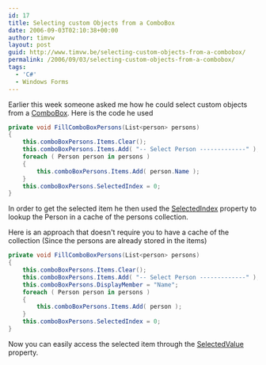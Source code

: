 ```yaml
---
id: 17
title: Selecting custom Objects from a ComboBox
date: 2006-09-03T02:10:38+00:00
author: timvw
layout: post
guid: http://www.timvw.be/selecting-custom-objects-from-a-combobox/
permalink: /2006/09/03/selecting-custom-objects-from-a-combobox/
tags:
  - 'C#'
  - Windows Forms
---
```

Earlier this week someone asked me how he could select custom objects from a [ComboBox](http://msdn2.microsoft.com/en-us/library/system.windows.forms.combobox.aspx). Here is the code he used

```csharp
private void FillComboBoxPersons(List<person> persons) 
{
	this.comboBoxPersons.Items.Clear();
	this.comboBoxPersons.Items.Add( "-- Select Person -------------" );
	foreach ( Person person in persons ) 
	{
		this.comboBoxPersons.Items.Add( person.Name );
	}
	this.comboBoxPersons.SelectedIndex = 0;
}
```

In order to get the selected item he then used the [SelectedIndex](http://msdn2.microsoft.com/en-us/library/system.windows.forms.combobox.selectedindex.aspx) property to lookup the Person in a cache of the persons collection.

Here is an approach that doesn't require you to have a cache of the collection (Since the persons are already stored in the items)

```csharp
private void FillComboBoxPersons(List<person> persons) 
{
	this.comboBoxPersons.Items.Clear();
	this.comboBoxPersons.Items.Add( "-- Select Person -------------" );
	this.comboBoxPersons.DisplayMember = "Name";
	foreach ( Person person in persons ) 
	{
		this.comboBoxPersons.Items.Add( person );
	}
	this.comboBoxPersons.SelectedIndex = 0;
}
```

Now you can easily access the selected item through the [SelectedValue](http://msdn2.microsoft.com/en-us/library/system.windows.forms.listcontrol.selectedvalue.aspx) property.
